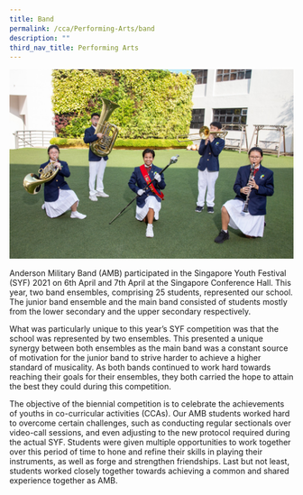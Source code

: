 ```yaml
---
title: Band
permalink: /cca/Performing-Arts/band
description: ""
third_nav_title: Performing Arts
---
```

![](/images/IMG_0298_Band.jpg)

Anderson Military Band (AMB) participated in the Singapore Youth Festival (SYF) 2021 on 6th April and 7th April at the Singapore Conference Hall. This year, two band ensembles, comprising 25 students, represented our school. The junior band ensemble and the main band consisted of students mostly from the lower secondary and the upper secondary respectively.

What was particularly unique to this year’s SYF competition was that the school was represented by two ensembles. This presented a unique synergy between both ensembles as the main band was a constant source of motivation for the junior band to strive harder to achieve a higher standard of musicality. As both bands continued to work hard towards reaching their goals for their ensembles, they both carried the hope to attain the best they could during this competition. 

The objective of the biennial competition is to celebrate the achievements of youths in co-curricular activities (CCAs). Our AMB students worked hard to overcome certain challenges, such as conducting regular sectionals over video-call sessions, and even adjusting to the new protocol required during the actual SYF. Students were given multiple opportunities to work together over this period of time to hone and refine their skills in playing their instruments, as well as forge and strengthen friendships. Last but not least, students worked closely together towards achieving a common and shared experience together as AMB.